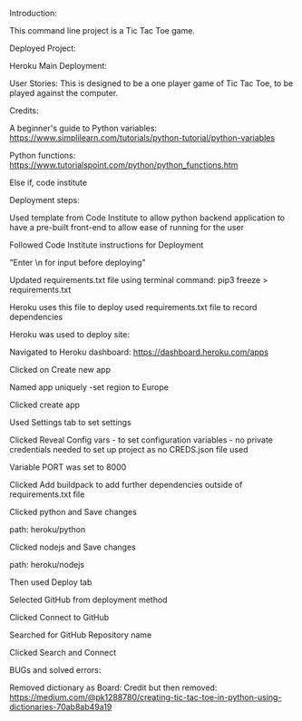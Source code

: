 Introduction:

This command line project is a Tic Tac Toe game.

Deployed Project:

Heroku Main Deployment:

User Stories:
This is designed to be a one player game of Tic Tac Toe, to be played against the computer.


Credits:

A beginner's guide to Python variables: https://www.simplilearn.com/tutorials/python-tutorial/python-variables

Python functions: https://www.tutorialspoint.com/python/python_functions.htm

Else if, code institute

Deployment steps:

Used template from Code Institute to allow python backend application to have a pre-built front-end to allow ease of running for the user

Followed Code Institute instructions for Deployment

"Enter \n for input before deploying"

Updated requirements.txt file using terminal command: pip3 freeze > requirements.txt

Heroku uses this file to deploy used requirements.txt file to record dependencies

Heroku was used to deploy site:

Navigated to Heroku dashboard: https://dashboard.heroku.com/apps

Clicked on Create new app

Named app uniquely -set region to Europe

Clicked create app

Used Settings tab to set settings

Clicked Reveal Config vars - to set configuration variables - no private credentials needed to set up project as no CREDS.json file used

Variable PORT was set to 8000

Clicked Add buildpack to add further dependencies outside of requirements.txt file

Clicked python and Save changes

path: heroku/python

Clicked nodejs and Save changes

path: heroku/nodejs

Then used Deploy tab

Selected GitHub from deployment method

Clicked Connect to GitHub

Searched for GitHub Repository name

Clicked Search and Connect


BUGs and solved errors:

Removed dictionary as Board: Credit but then removed: https://medium.com/@pk1288780/creating-tic-tac-toe-in-python-using-dictionaries-70ab8ab49a19


